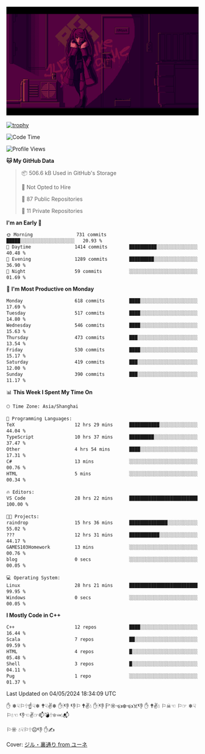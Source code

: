 ![](imgs/main.png)

[![trophy](https://github-profile-trophy.vercel.app/?username=NeilKleistGao&theme=dracula)](https://github.com/ryo-ma/github-profile-trophy)

<!--START_SECTION:waka-->
![Code Time](http://img.shields.io/badge/Code%20Time-956%20hrs%2021%20mins-blue)

![Profile Views](http://img.shields.io/badge/Profile%20Views-0-blue)

**🐱 My GitHub Data** 

> 📦 506.6 kB Used in GitHub's Storage 
 > 
> 🚫 Not Opted to Hire
 > 
> 📜 87 Public Repositories 
 > 
> 🔑 11 Private Repositories 
 > 
**I'm an Early 🐤** 

```text
🌞 Morning                731 commits         █████░░░░░░░░░░░░░░░░░░░░   20.93 % 
🌆 Daytime                1414 commits        ██████████░░░░░░░░░░░░░░░   40.48 % 
🌃 Evening                1289 commits        █████████░░░░░░░░░░░░░░░░   36.90 % 
🌙 Night                  59 commits          ░░░░░░░░░░░░░░░░░░░░░░░░░   01.69 % 
```
📅 **I'm Most Productive on Monday** 

```text
Monday                   618 commits         ████░░░░░░░░░░░░░░░░░░░░░   17.69 % 
Tuesday                  517 commits         ████░░░░░░░░░░░░░░░░░░░░░   14.80 % 
Wednesday                546 commits         ████░░░░░░░░░░░░░░░░░░░░░   15.63 % 
Thursday                 473 commits         ███░░░░░░░░░░░░░░░░░░░░░░   13.54 % 
Friday                   530 commits         ████░░░░░░░░░░░░░░░░░░░░░   15.17 % 
Saturday                 419 commits         ███░░░░░░░░░░░░░░░░░░░░░░   12.00 % 
Sunday                   390 commits         ███░░░░░░░░░░░░░░░░░░░░░░   11.17 % 
```


📊 **This Week I Spent My Time On** 

```text
🕑︎ Time Zone: Asia/Shanghai

💬 Programming Languages: 
TeX                      12 hrs 29 mins      ███████████░░░░░░░░░░░░░░   44.04 % 
TypeScript               10 hrs 37 mins      █████████░░░░░░░░░░░░░░░░   37.47 % 
Other                    4 hrs 54 mins       ████░░░░░░░░░░░░░░░░░░░░░   17.31 % 
C#                       13 mins             ░░░░░░░░░░░░░░░░░░░░░░░░░   00.76 % 
HTML                     5 mins              ░░░░░░░░░░░░░░░░░░░░░░░░░   00.34 % 

🔥 Editors: 
VS Code                  28 hrs 22 mins      █████████████████████████   100.00 % 

🐱‍💻 Projects: 
raindrop                 15 hrs 36 mins      ██████████████░░░░░░░░░░░   55.02 % 
???                      12 hrs 31 mins      ███████████░░░░░░░░░░░░░░   44.17 % 
GAMES103Homework         13 mins             ░░░░░░░░░░░░░░░░░░░░░░░░░   00.76 % 
blog                     0 secs              ░░░░░░░░░░░░░░░░░░░░░░░░░   00.05 % 

💻 Operating System: 
Linux                    28 hrs 21 mins      █████████████████████████   99.95 % 
Windows                  0 secs              ░░░░░░░░░░░░░░░░░░░░░░░░░   00.05 % 
```

**I Mostly Code in C++** 

```text
C++                      12 repos            ████░░░░░░░░░░░░░░░░░░░░░   16.44 % 
Scala                    7 repos             ██░░░░░░░░░░░░░░░░░░░░░░░   09.59 % 
HTML                     4 repos             █░░░░░░░░░░░░░░░░░░░░░░░░   05.48 % 
Shell                    3 repos             █░░░░░░░░░░░░░░░░░░░░░░░░   04.11 % 
Pug                      1 repo              ░░░░░░░░░░░░░░░░░░░░░░░░░   01.37 % 
```




 Last Updated on 04/05/2024 18:34:09 UTC
<!--END_SECTION:waka-->

✋ ❄☟⚐🕆☝☟❄ 🕈☟✌❄ ✋🕯👎 👎⚐ 🕈✌💧 ✋🕯👎 🏱☼☜❄☜☠👎 ✋ 🕈✌💧 ⚐☠☜ ⚐☞ ❄☟⚐💧☜ 👎☜✌☞📫💣🕆❄☜💧📬

⚐☼ 💧☟⚐🕆☹👎 ✋✍

Cover: [ジル・裏通り from ユーネ](https://www.pixiv.net/artworks/62127066)

